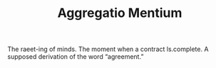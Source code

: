 ---
title: Aggregatio Mentium
permalink: "/definitions/aggregatio-mentium.html"
body: The raeet-ing of minds. The moment when a contract ls.complete. A supposed derivation
  of the word “agreement.”
published_at: '2018-07-07'
layout: post
---